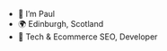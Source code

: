 - 👋 I’m Paul
- 🌍 Edinburgh, Scotland
- 👷 Tech & Ecommerce SEO, Developer

<!---
paulrollo/paulrollo is a ✨ special ✨ repository because its `README.md` (this file) appears on your GitHub profile.
You can click the Preview link to take a look at your changes.
--->
